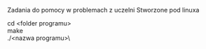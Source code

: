 Zadania do pomocy w problemach z uczelni
Stworzone pod linuxa

cd \<folder programu\> \
make\
./\<nazwa programu>\


